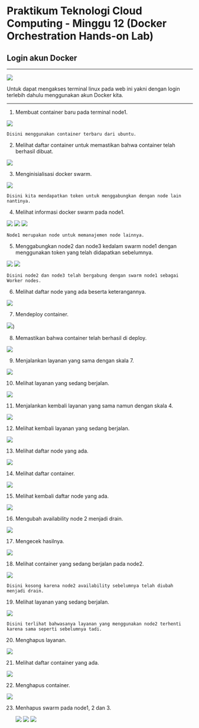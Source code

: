 # Praktikum Teknologi Cloud Computing - Minggu 12 (Docker Orchestration Hands-on Lab)

## Login akun Docker

---

![](image/latihan/1.png)

Untuk dapat mengakses terminal linux pada web ini yakni dengan login terlebih dahulu menggunakan akun Docker kita.

---

1. Membuat container baru pada terminal node1.

![](image/latihan/2.png)

`Disini menggunakan container terbaru dari ubuntu.`

2. Melihat daftar container untuk memastikan bahwa container telah berhasil dibuat.

![](image/latihan/3.png)

3. Menginisialisasi docker swarm.

![](image/latihan/4.png)

`Disini kita mendapatkan token untuk menggabungkan dengan node lain nantinya.`

4. Melihat informasi docker swarm pada node1.

![](image/latihan/5.png)
![](image/latihan/6.png)
![](image/latihan/7.png)

`Node1 merupakan node untuk memanajemen node lainnya.`

5. Menggabungkan node2 dan node3 kedalam swarm node1 dengan menggunakan token yang telah didapatkan sebelumnya.

![](image/latihan/8.png)
![](image/latihan/9.png)

`Disini node2 dan node3 telah bergabung dengan swarm node1 sebagai Worker nodes.`

6. Melihat daftar node yang ada beserta keterangannya.

![](image/latihan/10.png)

7. Mendeploy container.

![](image/latihan/11.png))

8. Memastikan bahwa container telah berhasil di deploy.

![](image/latihan/12.png)

9. Menjalankan layanan yang sama dengan skala 7.

![](image/latihan/13.png)

10. Melihat layanan yang sedang berjalan.

![](image/latihan/14.png)

11. Menjalankan kembali layanan yang sama namun dengan skala 4.

![](image/latihan/15.png)

12. Melihat kembali layanan yang sedang berjalan.

![](image/latihan/16.png)

13. Melihat daftar node yang ada.

![](image/latihan/17.png)

14. Melihat daftar container.

![](image/latihan/18.png)

15. Melihat kembali daftar node yang ada.

![](image/latihan/19.png)

16. Mengubah availability node 2 menjadi drain.

![](image/latihan/20.png)

17. Mengecek hasilnya.

![](image/latihan/21.png)

18. Melihat container yang sedang berjalan pada node2.

![](image/latihan/22.png)

`Disini kosong karena node2 availability sebelumnya telah diubah menjadi drain.`

19. Melihat layanan yang sedang berjalan.

![](image/latihan/23.png)

`Disini terlihat bahwasanya layanan yang menggunakan node2 terhenti karena sama seperti sebelumnya tadi.`

20. Menghapus layanan.

![](image/latihan/24.png)

21. Melihat daftar container yang ada.

![](image/latihan/25.png)

22. Menghapus container.

![](image/latihan/26.png)

23. Menhapus swarm pada node1, 2 dan 3.

    ![](image/latihan/27.png)
    ![](image/latihan/28.png)
    ![](image/latihan/29.png)
